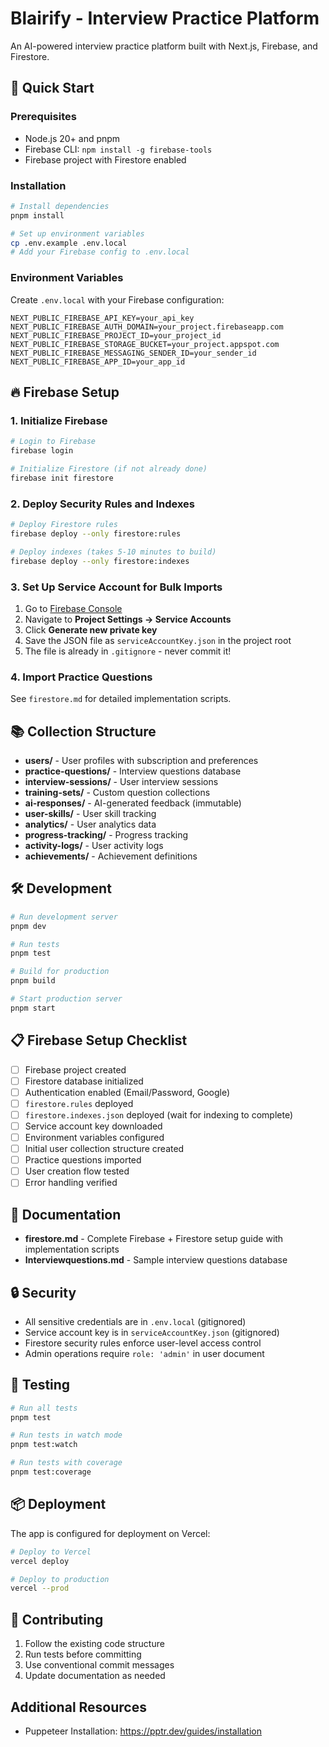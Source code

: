 # Blairify - Interview Practice Platform

An AI-powered interview practice platform built with Next.js, Firebase, and Firestore.

## 🚀 Quick Start

### Prerequisites

- Node.js 20+ and pnpm
- Firebase CLI: `npm install -g firebase-tools`
- Firebase project with Firestore enabled

### Installation

```bash
# Install dependencies
pnpm install

# Set up environment variables
cp .env.example .env.local
# Add your Firebase config to .env.local
```

### Environment Variables

Create `.env.local` with your Firebase configuration:

```env
NEXT_PUBLIC_FIREBASE_API_KEY=your_api_key
NEXT_PUBLIC_FIREBASE_AUTH_DOMAIN=your_project.firebaseapp.com
NEXT_PUBLIC_FIREBASE_PROJECT_ID=your_project_id
NEXT_PUBLIC_FIREBASE_STORAGE_BUCKET=your_project.appspot.com
NEXT_PUBLIC_FIREBASE_MESSAGING_SENDER_ID=your_sender_id
NEXT_PUBLIC_FIREBASE_APP_ID=your_app_id
```

## 🔥 Firebase Setup

### 1. Initialize Firebase

```bash
# Login to Firebase
firebase login

# Initialize Firestore (if not already done)
firebase init firestore
```

### 2. Deploy Security Rules and Indexes

```bash
# Deploy Firestore rules
firebase deploy --only firestore:rules

# Deploy indexes (takes 5-10 minutes to build)
firebase deploy --only firestore:indexes
```

### 3. Set Up Service Account for Bulk Imports

1. Go to [Firebase Console](https://console.firebase.google.com)
2. Navigate to **Project Settings → Service Accounts**
3. Click **Generate new private key**
4. Save the JSON file as `serviceAccountKey.json` in the project root
5. The file is already in `.gitignore` - never commit it!

### 4. Import Practice Questions

See `firestore.md` for detailed implementation scripts.

## 📚 Collection Structure

- **users/** - User profiles with subscription and preferences
- **practice-questions/** - Interview questions database
- **interview-sessions/** - User interview sessions
- **training-sets/** - Custom question collections
- **ai-responses/** - AI-generated feedback (immutable)
- **user-skills/** - User skill tracking
- **analytics/** - User analytics data
- **progress-tracking/** - Progress tracking
- **activity-logs/** - User activity logs
- **achievements/** - Achievement definitions

## 🛠️ Development

```bash
# Run development server
pnpm dev

# Run tests
pnpm test

# Build for production
pnpm build

# Start production server
pnpm start
```

## 📋 Firebase Setup Checklist

- [ ] Firebase project created
- [ ] Firestore database initialized
- [ ] Authentication enabled (Email/Password, Google)
- [ ] `firestore.rules` deployed
- [ ] `firestore.indexes.json` deployed (wait for indexing to complete)
- [ ] Service account key downloaded
- [ ] Environment variables configured
- [ ] Initial user collection structure created
- [ ] Practice questions imported
- [ ] User creation flow tested
- [ ] Error handling verified

## 📖 Documentation

- **firestore.md** - Complete Firebase + Firestore setup guide with implementation scripts
- **Interviewquestions.md** - Sample interview questions database

## 🔒 Security

- All sensitive credentials are in `.env.local` (gitignored)
- Service account key is in `serviceAccountKey.json` (gitignored)
- Firestore security rules enforce user-level access control
- Admin operations require `role: 'admin'` in user document

## 🧪 Testing

```bash
# Run all tests
pnpm test

# Run tests in watch mode
pnpm test:watch

# Run tests with coverage
pnpm test:coverage
```

## 📦 Deployment

The app is configured for deployment on Vercel:

```bash
# Deploy to Vercel
vercel deploy

# Deploy to production
vercel --prod
```

## 🤝 Contributing

1. Follow the existing code structure
2. Run tests before committing
3. Use conventional commit messages
4. Update documentation as needed

## Additional Resources

- Puppeteer Installation: https://pptr.dev/guides/installation
